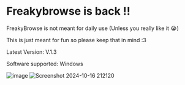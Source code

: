 # Freakybrowse is back !!
FreakyBrowse is not meant for daily use (Unless you really like it 😭) 

This is just meant for fun so please keep that in mind :3

Latest Version: V.1.3

Software supported: Windows

![image](https://github.com/user-attachments/assets/7adbb41e-2efd-49b1-93dd-ccfe5be9a97b)
![Screenshot 2024-10-16 212120](https://github.com/user-attachments/assets/4dc5922f-8b2c-47cb-b9bb-fe094c387ea0)
